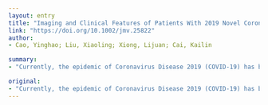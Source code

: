 ```yaml
---
layout: entry
title: "Imaging and Clinical Features of Patients With 2019 Novel Coronavirus SARS-CoV-2: A systematic review and meta-analysis"
link: "https://doi.org/10.1002/jmv.25822"
author:
- Cao, Yinghao; Liu, Xiaoling; Xiong, Lijuan; Cai, Kailin

summary:
- "Currently, the epidemic of Coronavirus Disease 2019 (COVID-19) has begun to spread worldwide. We searched five medical databases including two Chinese and three English databases for all published articles. The most common clinical manifestations were fever (87.3%, 0.838-0.909), cough (58.1%, 0.502-0.660), dyspnea (38.3%), muscle soreness or fatigue (35.5%, 0.253-0.456), chest distress (31.2%, -0."

original:
- "Currently, the epidemic of Coronavirus Disease 2019 (COVID-19) has begun to spread worldwide. We aim to explore reliable evidences for the diagnosis and treatment of the COVID-19 by analyzing all the published studies by Chinese scholars on the clinical and imaging features in novel coronavirus pneumonia (NCP) caused by SARS-CoV-2. METHODS: We searched five medical databases including two Chinese and three English databases for all published articles on COVID-19 since the outbreak. A random-effects model was designed, and the imaging and clinical data from all studies were collected for meta-analysis. RESULTS: Overall, 31 articles and 46959 patients were included, including 10 English articles, 21 Chinese articles. The results of meta-analysis showed that the most common clinical manifestations were fever (87.3%, 0.838-0.909), cough (58.1%, 0.502-0.660), dyspnea (38.3%, 0.246-0.520), muscle soreness or fatigue (35.5%, 0.253-0.456), chest distress (31.2%, -0.024-0.648). The main imaging finding were bilateral pneumonia (75.7%, 0.639-0.871), and ground glass opacification (69.9%, 0.602-0.796). Among the patients, the incidence of required intensive care unit (ICU) was (29.3%, 0.190-0.395), the incidence of acute respiratory distress syndrome (ARDS) was (28.8%, 0.147-0.429), the multiple organ dysfunction syndrome (MODS) was (8.5%, -0.008-0.179), and and the case fatality rate of patients with COVID-19 was (6.8%, 0.044-0.093). CONCLUSION: COVID-19 is a new clinical infectious disease, which mainly causes bilateral pneumonia, and lung function will deteriorate rapidly. Nearly a third of patients need to be admitted to the ICU, and patients are likely to cause respiratory failure or even death. This article is protected by copyright. All rights reserved."
---
```


